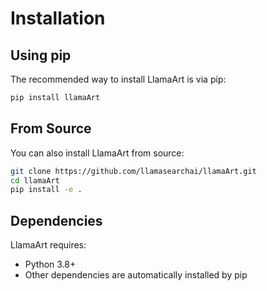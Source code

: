 # Installation

## Using pip

The recommended way to install LlamaArt is via pip:

```bash
pip install llamaArt
```

## From Source

You can also install LlamaArt from source:

```bash
git clone https://github.com/llamasearchai/llamaArt.git
cd llamaArt
pip install -e .
```

## Dependencies

LlamaArt requires:

- Python 3.8+
- Other dependencies are automatically installed by pip
